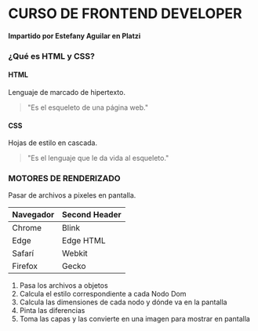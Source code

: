 # CURSO DE FRONTEND DEVELOPER

#### Impartido por Estefany Aguilar en Platzi


### ¿Qué es HTML y CSS?

#### HTML
Lenguaje de marcado de hipertexto.
> "Es el esqueleto de una página web."

#### CSS
Hojas de estilo en cascada.
> "Es el lenguaje que le da vida al esqueleto."

### MOTORES DE RENDERIZADO
Pasar de archivos a pixeles en pantalla.

Navegador     | Second Header
------------- | -------------
Chrome        | Blink
Edge          | Edge HTML
Safarí        | Webkit
Firefox       | Gecko

1. Pasa los archivos a objetos
2. Calcula el estilo correspondiente a cada Nodo Dom
3. Calcula las dimensiones de cada nodo y dónde va en la pantalla
4. Pinta las diferencias
5. Toma las capas y las convierte en una imagen para mostrar en pantalla



